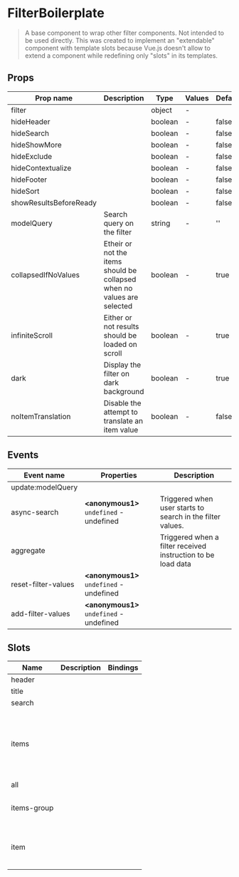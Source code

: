 # FilterBoilerplate

> A base component to wrap other filter components. Not intended to be used directly. This was created to implement an "extendable" component with template slots because Vue.js doesn't allow to extend a component while redefining only "slots" in its templates.

## Props

| Prop name              | Description                                                             | Type    | Values | Default |
| ---------------------- | ----------------------------------------------------------------------- | ------- | ------ | ------- |
| filter                 |                                                                         | object  | -      |         |
| hideHeader             |                                                                         | boolean | -      | false   |
| hideSearch             |                                                                         | boolean | -      | false   |
| hideShowMore           |                                                                         | boolean | -      | false   |
| hideExclude            |                                                                         | boolean | -      | false   |
| hideContextualize      |                                                                         | boolean | -      | false   |
| hideFooter             |                                                                         | boolean | -      | false   |
| hideSort               |                                                                         | boolean | -      | false   |
| showResultsBeforeReady |                                                                         | boolean | -      | false   |
| modelQuery             | Search query on the filter                                              | string  | -      | ''      |
| collapsedIfNoValues    | Etheir or not the items should be collapsed when no values are selected | boolean | -      | true    |
| infiniteScroll         | Either or not results should be loaded on scroll                        | boolean | -      | true    |
| dark                   | Display the filter on dark background                                   | boolean | -      | true    |
| noItemTranslation      | Disable the attempt to translate an item value                          | boolean | -      | false   |

## Events

| Event name          | Properties                                | Description                                                  |
| ------------------- | ----------------------------------------- | ------------------------------------------------------------ |
| update:modelQuery   |                                           |                                                              |
| async-search        | **\<anonymous1>** `undefined` - undefined | Triggered when user starts to search in the filter values.   |
| aggregate           |                                           | Triggered when a filter received instruction to be load data |
| reset-filter-values | **\<anonymous1>** `undefined` - undefined |                                                              |
| add-filter-values   | **\<anonymous1>** `undefined` - undefined |                                                              |

## Slots

| Name        | Description | Bindings                        |
| ----------- | ----------- | ------------------------------- |
| header      |             |                                 |
| title       |             |                                 |
| search      |             |                                 |
| items       |             | <p><br><br><br><br><br><br></p> |
| all         |             |                                 |
| items-group |             | <p><br><br></p>                 |
| item        |             | <p><br><br><br></p>             |

